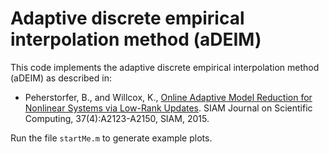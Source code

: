 # Adaptive discrete empirical interpolation method (aDEIM)

This code implements the adaptive discrete empirical interpolation method (aDEIM) as described in:

* Peherstorfer, B., and Willcox, K., [Online Adaptive Model Reduction for Nonlinear Systems via Low-Rank Updates](https://pehersto.engr.wisc.edu/preprints/adeim.pdf). SIAM Journal on Scientific Computing, 37(4):A2123-A2150, SIAM, 2015.

Run the file `startMe.m` to generate example plots.


